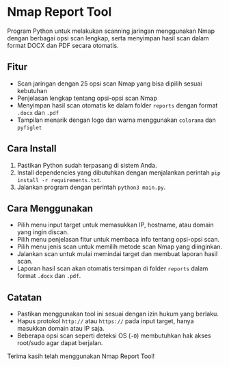 # Nmap Report Tool

Program Python untuk melakukan scanning jaringan menggunakan Nmap dengan berbagai opsi scan lengkap, serta menyimpan hasil scan dalam format DOCX dan PDF secara otomatis.

## Fitur

- Scan jaringan dengan 25 opsi scan Nmap yang bisa dipilih sesuai kebutuhan
- Penjelasan lengkap tentang opsi-opsi scan Nmap
- Menyimpan hasil scan otomatis ke dalam folder `reports` dengan format `.docx` dan `.pdf`
- Tampilan menarik dengan logo dan warna menggunakan `colorama` dan `pyfiglet`

## Cara Install

1. Pastikan Python sudah terpasang di sistem Anda.
2. Install dependencies yang dibutuhkan dengan menjalankan perintah `pip install -r requirements.txt`.
3. Jalankan program dengan perintah `python3 main.py`.

## Cara Menggunakan

- Pilih menu input target untuk memasukkan IP, hostname, atau domain yang ingin discan.
- Pilih menu penjelasan fitur untuk membaca info tentang opsi-opsi scan.
- Pilih menu jenis scan untuk memilih metode scan Nmap yang diinginkan.
- Jalankan scan untuk mulai memindai target dan membuat laporan hasil scan.
- Laporan hasil scan akan otomatis tersimpan di folder `reports` dalam format `.docx` dan `.pdf`.

## Catatan

- Pastikan menggunakan tool ini sesuai dengan izin hukum yang berlaku.
- Hapus protokol `http://` atau `https://` pada input target, hanya masukkan domain atau IP saja.
- Beberapa opsi scan seperti deteksi OS (`-O`) membutuhkan hak akses root/sudo agar dapat berjalan.

Terima kasih telah menggunakan Nmap Report Tool!
